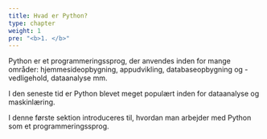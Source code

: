 ```yaml
---
title: Hvad er Python?
type: chapter
weight: 1
pre: "<b>1. </b>"
---
```

Python er et programmeringssprog, der anvendes inden for mange områder: hjemmesideopbygning, appudvikling, databaseopbygning og -vedligehold, dataanalyse mm.

I den seneste tid er Python blevet meget populært inden for dataanalyse og maskinlæring.

I denne første sektion introduceres til, hvordan man arbejder med Python som et programmeringssprog.
